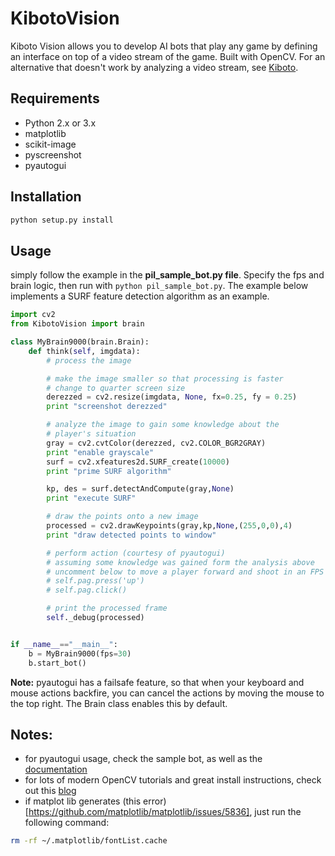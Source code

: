 # KibotoVision

Kiboto Vision allows you to develop AI bots that play any game by defining an interface on top of a video stream of the game.
Built with OpenCV. For an alternative that doesn't work by analyzing a video stream, see [Kiboto](http://kiboto.com/).

## Requirements
- Python 2.x or 3.x
- matplotlib
- scikit-image
- pyscreenshot
- pyautogui

## Installation
```bash
python setup.py install
```

## Usage
simply follow the example in the **pil_sample_bot.py file**. Specify the fps and brain logic, then run with `python pil_sample_bot.py`.
The example below implements a SURF feature detection algorithm as an example.

```python
import cv2
from KibotoVision import brain

class MyBrain9000(brain.Brain):
	def think(self, imgdata):
		# process the image

		# make the image smaller so that processing is faster
		# change to quarter screen size
		derezzed = cv2.resize(imgdata, None, fx=0.25, fy = 0.25)
		print "screenshot derezzed"

		# analyze the image to gain some knowledge about the
		# player's situation
		gray = cv2.cvtColor(derezzed, cv2.COLOR_BGR2GRAY)
		print "enable grayscale"
		surf = cv2.xfeatures2d.SURF_create(10000)
		print "prime SURF algorithm"

		kp, des = surf.detectAndCompute(gray,None)
		print "execute SURF"

		# draw the points onto a new image
		processed = cv2.drawKeypoints(gray,kp,None,(255,0,0),4)
		print "draw detected points to window"

		# perform action (courtesy of pyautogui)
		# assuming some knowledge was gained form the analysis above
		# uncomment below to move a player forward and shoot in an FPS game
		# self.pag.press('up')
		# self.pag.click()

		# print the processed frame
		self._debug(processed)


if __name__=="__main__":
	b = MyBrain9000(fps=30)
	b.start_bot()
```

**Note:** pyautogui has a failsafe feature, so that when your keyboard and mouse actions backfire, you can cancel the actions by moving the mouse to the top right. The Brain class enables this by default.

## Notes:
- for pyautogui usage, check the sample bot, as well as the [documentation](https://pyautogui.readthedocs.org/en/latest/introduction.html)
- for lots of modern OpenCV tutorials and great install instructions, check out this [blog](http://www.pyimagesearch.com/)
- if matplot lib generates (this error)[https://github.com/matplotlib/matplotlib/issues/5836], just run the following command:
```bash
rm -rf ~/.matplotlib/fontList.cache
```
